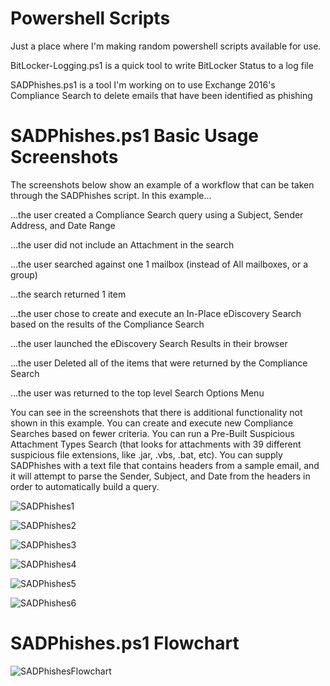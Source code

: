 # Powershell Scripts
Just a place where I'm making random powershell scripts available for use.

BitLocker-Logging.ps1 is a quick tool to write BitLocker Status to a log file

SADPhishes.ps1 is a tool I'm working on to use Exchange 2016's Compliance Search to delete emails that have been identified as phishing



# SADPhishes.ps1 Basic Usage Screenshots
The screenshots below show an example of a workflow that can be taken through the SADPhishes script.  In this example...

...the user created a Compliance Search query using a Subject, Sender Address, and Date Range

...the user did not include an Attachment in the search

...the user searched against one 1 mailbox (instead of All mailboxes, or a group)

...the search returned 1 item

...the user chose to create and execute an In-Place eDiscovery Search based on the results of the Compliance Search

...the user launched the eDiscovery Search Results in their browser

...the user Deleted all of the items that were returned by the Compliance Search

...the user was returned to the top level Search Options Menu

You can see in the screenshots that there is additional functionality not shown in this example.  You can create and execute new Compliance Searches based on fewer criteria.  You can run a Pre-Built Suspicious Attachment Types Search (that looks for attachments with 39 different suspicious file extensions, like .jar, .vbs, .bat, etc).  You can supply SADPhishes with a text file that contains headers from a sample email, and it will attempt to parse the Sender, Subject, and Date from the headers in order to automatically build a query.

![SADPhishes1](/SADPhishes%20Screenshots/SADPhishes1.png)

![SADPhishes2](/SADPhishes%20Screenshots/SADPhishes2.png)

![SADPhishes3](/SADPhishes%20Screenshots/SADPhishes3.png)

![SADPhishes4](/SADPhishes%20Screenshots/SADPhishes4.png)

![SADPhishes5](/SADPhishes%20Screenshots/SADPhishes5.png)

![SADPhishes6](/SADPhishes%20Screenshots/SADPhishes6.png)

# SADPhishes.ps1 Flowchart
![SADPhishesFlowchart](/SADPhishes%20Screenshots/SADPhishesFlowchart.jpg)
